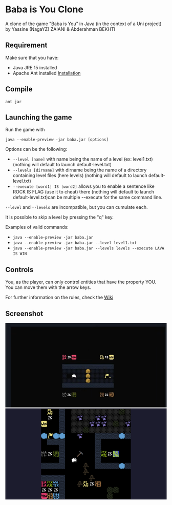 # Baba is You Clone
A clone of the game "Baba is You" in Java (in the context of a Uni project)\
by Yassine (NagaYZ) ZAIANI & Abderahman BEKHTI
## Requirement
Make sure that you have:
-   Java JRE 15 installed
-   Apache Ant installed [Installation](https://ant.apache.org/manual/index.html)

## Compile
```Shell
ant jar
```
## Launching the game
Run the game with
```Shell
java --enable-preview -jar baba.jar [options]
```
Options can be the following:
-   `--level [name]` with name being the name of a level (ex: level1.txt) (nothing will default to launch default-level.txt)
-   `--levels [dirname]` with dirname being the name of a directory containing level files (here levels) (nothing will default to launch default-level.txt)
-   `--execute [word1] IS [word2]` allows you to enable a sentence like ROCK IS FLAG (use it to cheat) there (nothing will default to launch default-level.txt)can be multiple --execute for the same command line.

`--level` and `--levels` are incompatible, but you can cumulate each.

It is possible to skip a level by pressing the "q" key.

Examples of valid commands:
-   `java --enable-preview -jar baba.jar`
-   `java --enable-preview -jar baba.jar --level level1.txt`
-   `java --enable-preview -jar baba.jar --levels levels --execute LAVA IS WIN`

## Controls

You, as the player, can only control entities that have the property YOU.\
You can move them with the arrow keys.

For further information on the rules, check the [Wiki](https://babaiswiki.fandom.com/wiki/Baba_Is_You_Wiki)

## Screenshot

![default](img/1.png)
![special](img/special.png)
